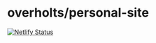 # overholts/personal-site

[![Netlify Status](https://api.netlify.com/api/v1/badges/21284de5-faef-405b-a3b6-e852c9c95152/deploy-status)](https://app.netlify.com/sites/sad-goldstine-fe1d9c/deploys)